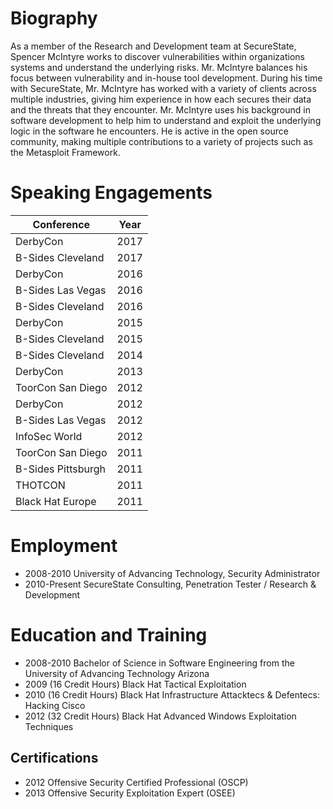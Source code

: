 # Biography
As a member of the Research and Development team at SecureState, Spencer
McIntyre works to discover vulnerabilities within organizations systems and
understand the underlying risks. Mr. McIntyre balances his focus between
vulnerability and in-house tool development. During his time with SecureState,
Mr. McIntyre has worked with a variety of clients across multiple industries,
giving him experience in how each secures their data and the threats that they
encounter. Mr. McIntyre uses his background in software development to help him
to understand and exploit the underlying logic in the software he encounters. He
is active in the open source community, making multiple contributions to a
variety of projects such as the Metasploit Framework.

# Speaking Engagements
| Conference         | Year |
|--------------------|------|
| DerbyCon           | 2017 |
| B-Sides Cleveland  | 2017 |
| DerbyCon           | 2016 |
| B-Sides Las Vegas  | 2016 |
| B-Sides Cleveland  | 2016 |
| DerbyCon           | 2015 |
| B-Sides Cleveland  | 2015 |
| B-Sides Cleveland  | 2014 |
| DerbyCon           | 2013 |
| ToorCon San Diego  | 2012 |
| DerbyCon           | 2012 |
| B-Sides Las Vegas  | 2012 |
| InfoSec World      | 2012 |
| ToorCon San Diego  | 2011 |
| B-Sides Pittsburgh | 2011 |
| THOTCON            | 2011 |
| Black Hat Europe   | 2011 |

# Employment
* 2008-2010 University of Advancing Technology, Security Administrator
* 2010-Present SecureState Consulting, Penetration Tester / Research & Development

# Education and Training
* 2008-2010 Bachelor of Science in Software Engineering from the University of Advancing Technology Arizona
* 2009 (16 Credit Hours) Black Hat Tactical Exploitation
* 2010 (16 Credit Hours) Black Hat Infrastructure Attacktecs & Defentecs: Hacking Cisco
* 2012 (32 Credit Hours) Black Hat Advanced Windows Exploitation Techniques

## Certifications
* 2012 Offensive Security Certified Professional (OSCP)
* 2013 Offensive Security Exploitation Expert (OSEE)
